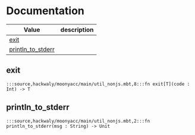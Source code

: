 # Documentation
|Value|description|
|---|---|
|[exit](#exit)||
|[println\_to\_stderr](#println_to_stderr)||

## exit

```moonbit
:::source,hackwaly/moonyacc/main/util_nonjs.mbt,8:::fn exit[T](code : Int) -> T
```


## println\_to\_stderr

```moonbit
:::source,hackwaly/moonyacc/main/util_nonjs.mbt,2:::fn println_to_stderr(msg : String) -> Unit
```

